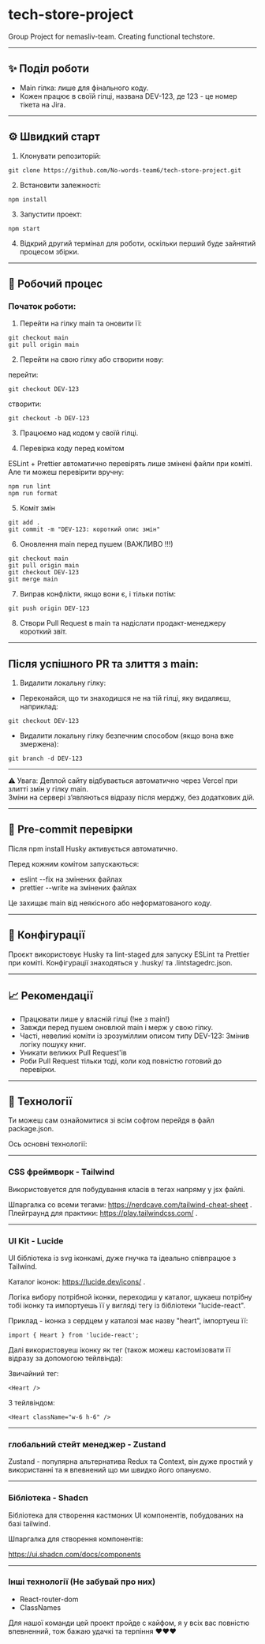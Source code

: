 # tech-store-project

Group Project for nemasliv-team. Creating functional techstore.

---

## ✨ Поділ роботи

- Main гілка: лише для фінального коду.
- Кожен працює в своїй гілці, названа DEV-123, де 123 - це номер тікета на Jira.

---

## ⚙️ Швидкий старт

1. Клонувати репозиторій:

```
git clone https://github.com/No-words-team6/tech-store-project.git
```

2. Встановити залежності:

```
npm install
```

3. Запустити проект:

```
npm start
```

4. Відкрий другий термінал для роботи,
   оскільки перший буде зайнятий процесом збірки.

---

## 🚀 Робочий процес

### Початок роботи:

1. Перейти на гілку main та оновити її:

```
git checkout main
git pull origin main
```

2. Перейти на свою гілку або створити нову:

перейти:

```
git checkout DEV-123
```

створити:

```
git checkout -b DEV-123
```

3. Працюємо над кодом у своїй гілці.

4. Перевірка коду перед комітом

ESLint + Prettier автоматично перевірять лише змінені файли при коміті.
Але ти можеш перевірити вручну:

```
npm run lint
npm run format
```

5. Коміт змін

```
git add .
git commit -m "DEV-123: короткий опис змін"
```

6. Оновлення main перед пушем (ВАЖЛИВО !!!)

```
git checkout main
git pull origin main
git checkout DEV-123
git merge main
```

7. Виправ конфлікти, якщо вони є, і тільки потім:

```
git push origin DEV-123
```

8. Створи Pull Request в main та надіслати продакт-менеджеру короткий звіт.

---

## Після успішного PR та злиття з main:

1. Видалити локальну гілку:

- Переконайся, що ти знаходишся не на тій гілці, яку видаляєш, наприклад:

```
git checkout DEV-123
```

- Видалити локальну гілку безпечним способом (якщо вона вже змержена):

```
git branch -d DEV-123
```

---

⚠️ Увага: Деплой сайту відбувається автоматично через Vercel при злитті змін у гілку main.  
Зміни на сервері з’являються відразу після мерджу, без додаткових дій.

---

## 🔐 Pre-commit перевірки

Після npm install Husky активується автоматично.

Перед кожним комітом запускаються:

- eslint --fix на змінених файлах
- prettier --write на змінених файлах

Це захищає main від неякісного або неформатованого коду.

---

## 📄 Конфігурації

Проєкт використовує Husky та lint-staged для запуску ESLint та Prettier при коміті.
Конфігурації знаходяться у .husky/ та .lintstagedrc.json.

---

## 📈 Рекомендації

- Працювати лише у власній гілці (!не з main!)
- Завжди перед пушем оновлюй main і мерж у свою гілку.
- Часті, невеликі коміти із зрозуміллим описом типу DEV-123: Змінив логіку пошуку книг.
- Уникати великих Pull Request'ів
- Роби Pull Request тільки тоді, коли код повністю готовий до перевірки.

---

## 🤖 Технології

Ти можеш сам ознайомитися зі всім софтом перейдя в файл package.json.

Ось основні технології:

---

### CSS фреймворк - Tailwind

Використовуется для побудування класів в тегах напряму у jsx файлі.

Шпаргалка со всеми тегами: https://nerdcave.com/tailwind-cheat-sheet .
Плейграунд для практики: https://play.tailwindcss.com/ .

---

### UI Kit - Lucide

UI бібліотека із svg іконкамі, дуже гнучка та ідеально співпрацюе з Tailwind.

Каталог іконок: https://lucide.dev/icons/ .

Логіка вибору потрібной іконки, переходиш у каталог, шукаеш потрібну тобі іконку
та импортуешь її у вигляді тегу із бібліотеки "lucide-react".

Приклад - іконка з сердцем у каталозі має назву "heart", імпортуеш її:

```
import { Heart } from 'lucide-react';
```

Далі використовуеш іконку як тег (також можеш кастомізовати її відразу за допомогою тейлвінда):

Звичайний тег:

```
<Heart />
```

З тейлвіндом:

```
<Heart className="w-6 h-6" />
```

---

### глобальний стейт менеджер - Zustand

Zustand - популярна альтернатива Redux та Context,
він дуже простий у використанні та я впевнений що ми швидко його опануємо.

---

### Бібліотека - Shadcn

Бібліотека для створення кастмоних UI компонентів, побудованих на базі tailwind.

Шпаргалка для створення компонентів:

https://ui.shadcn.com/docs/components

---

### Інші технології (Не забувай про них)

- React-router-dom
- ClassNames

Для нашої команди цей проект пройде с кайфом,
я у всіх вас повністю впевненний, тож бажаю удачкі та терпіння ❤️❤️❤️
